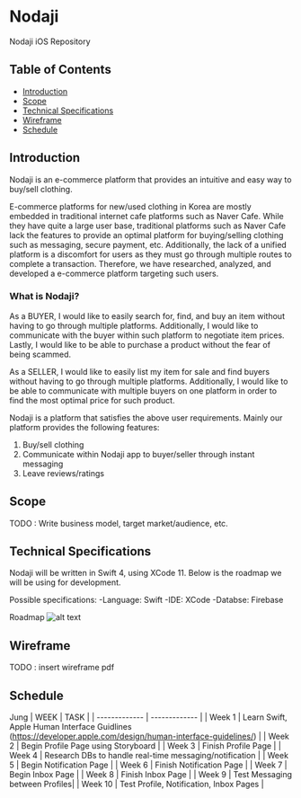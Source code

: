# Nodaji
Nodaji iOS Repository

## Table of Contents

- [Introduction](#introduction)
- [Scope](#scope)
- [Technical Specifications](#technicalspecification)
- [Wireframe](#wireframe)
- [Schedule](#schedule)

## Introduction
Nodaji is an e-commerce platform that provides an intuitive and easy way to buy/sell clothing.

E-commerce platforms for new/used clothing in Korea are mostly embedded in traditional internet cafe platforms such as Naver Cafe. While they have quite a large user base, traditional platforms such as Naver Cafe lack the features to provide an optimal platform for buying/selling clothing such as messaging, secure payment, etc. Additionally, the lack of a unified platform is a discomfort for users as they must go through multiple routes to complete a transaction. Therefore, we have researched, analyzed, and developed a e-commerce platform targeting such users.


### What is Nodaji?
As a BUYER, I would like to easily search for, find, and buy an item without having to go through multiple platforms. Additionally, I would like to communicate with the buyer within such platform to negotiate item prices. Lastly, I would like to be able to purchase a product without the fear of being scammed.

As a SELLER, I would like to easily list my item for sale and find buyers without having to go through multiple platforms. Additionally, I would like to be able to communicate with multiple buyers on one platform in order to find the most optimal price for such product.

Nodaji is a platform that satisfies the above user requirements. Mainly our platform provides the following features:
  1. Buy/sell clothing
  2. Communicate within Nodaji app to buyer/seller through instant messaging
  3. Leave reviews/ratings

## Scope
TODO : Write business model, target market/audience, etc. 

## Technical Specifications
Nodaji will be written in Swift 4, using XCode 11. Below is the roadmap we will be using for development.

Possible specifications:
-Language: Swift
-IDE: XCode
-Databse: Firebase


Roadmap
![alt text](https://i.redd.it/ix44k24k9ik01.png)

## Wireframe
TODO : insert wireframe pdf

## Schedule

Jung
|     WEEK      |     TASK      |
| ------------- | ------------- |
| Week 1  | Learn Swift, Apple Human Interface Guidlines (https://developer.apple.com/design/human-interface-guidelines/)  |
| Week 2  | Begin Profile Page using Storyboard  |
| Week 3 | Finish Profile Page |
| Week 4 | Research DBs to handle real-time messaging/notification |
| Week 5 | Begin Notification Page |
| Week 6 | Finish Notification Page |
| Week 7 | Begin Inbox Page |
| Week 8 | Finish Inbox Page |
| Week 9 | Test Messaging between Profiles|
| Week 10 | Test Profile, Notification, Inbox Pages |
